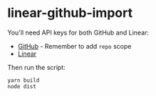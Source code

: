 # linear-github-import

You'll need API keys for both GitHub and Linear:

- [GitHub](https://github.com/settings/tokens) - Remember to add `repo` scope
- [Linear](https://linear.app/settings/developer-keys)

Then run the script:

```
yarn build
node dist
```
